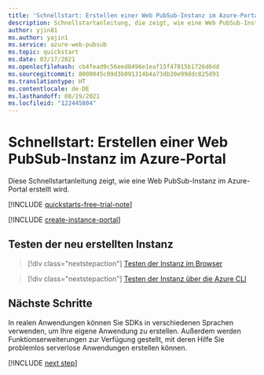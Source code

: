 ```yaml
---
title: 'Schnellstart: Erstellen einer Web PubSub-Instanz im Azure-Portal'
description: Schnellstartanleitung, die zeigt, wie eine Web PubSub-Instanz im Azure-Portal erstellt wird
author: yjin81
ms.author: yajin1
ms.service: azure-web-pubsub
ms.topic: quickstart
ms.date: 03/17/2021
ms.openlocfilehash: cb4fead9c56eed8496e1eaf15f47815b1726d6dd
ms.sourcegitcommit: 8000045c09d3b091314b4a73db20e99ddc825d91
ms.translationtype: HT
ms.contentlocale: de-DE
ms.lasthandoff: 08/19/2021
ms.locfileid: "122445804"
---
```

# <a name="quickstart-create-a-web-pubsub-instance-from-azure-portal"></a>Schnellstart: Erstellen einer Web PubSub-Instanz im Azure-Portal

Diese Schnellstartanleitung zeigt, wie eine Web PubSub-Instanz im Azure-Portal erstellt wird.

[!INCLUDE [quickstarts-free-trial-note](../../includes/quickstarts-free-trial-note.md)]

[!INCLUDE [create-instance-portal](includes/create-instance-portal.md)]

## <a name="try-the-newly-created-instance"></a>Testen der neu erstellten Instanz

> [!div class="nextstepaction"]
> [Testen der Instanz im Browser](./quickstart-live-demo.md#try-the-instance-with-an-online-demo)

> [!div class="nextstepaction"]
> [Testen der Instanz über die Azure CLI](./quickstart-cli-try.md#play-with-the-instance)

## <a name="next-steps"></a>Nächste Schritte

In realen Anwendungen können Sie SDKs in verschiedenen Sprachen verwenden, um Ihre eigene Anwendung zu erstellen. Außerdem werden Funktionserweiterungen zur Verfügung gestellt, mit deren Hilfe Sie problemlos serverlose Anwendungen erstellen können.

[!INCLUDE [next step](includes/include-next-step.md)]